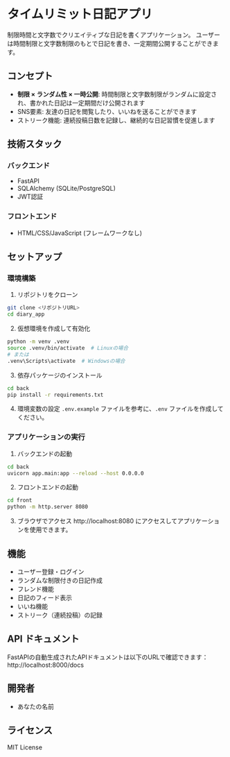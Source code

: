 # タイムリミット日記アプリ

制限時間と文字数でクリエイティブな日記を書くアプリケーション。
ユーザーは時間制限と文字数制限のもとで日記を書き、一定期間公開することができます。

## コンセプト

- **制限 × ランダム性 × 一時公開**: 時間制限と文字数制限がランダムに設定され、書かれた日記は一定期間だけ公開されます
- SNS要素: 友達の日記を閲覧したり、いいねを送ることができます
- ストリーク機能: 連続投稿日数を記録し、継続的な日記習慣を促進します

## 技術スタック

### バックエンド
- FastAPI
- SQLAlchemy (SQLite/PostgreSQL)
- JWT認証

### フロントエンド
- HTML/CSS/JavaScript (フレームワークなし)

## セットアップ

### 環境構築
1. リポジトリをクローン
```bash
git clone <リポジトリURL>
cd diary_app
```

2. 仮想環境を作成して有効化
```bash
python -m venv .venv
source .venv/bin/activate  # Linuxの場合
# または
.venv\Scripts\activate  # Windowsの場合
```

3. 依存パッケージのインストール
```bash
cd back
pip install -r requirements.txt
```

4. 環境変数の設定
`.env.example` ファイルを参考に、`.env` ファイルを作成してください。

### アプリケーションの実行

1. バックエンドの起動
```bash
cd back
uvicorn app.main:app --reload --host 0.0.0.0
```

2. フロントエンドの起動
```bash
cd front
python -m http.server 8080
```

3. ブラウザでアクセス
http://localhost:8080 にアクセスしてアプリケーションを使用できます。

## 機能

- ユーザー登録・ログイン
- ランダムな制限付きの日記作成
- フレンド機能
- 日記のフィード表示
- いいね機能
- ストリーク（連続投稿）の記録

## API ドキュメント

FastAPIの自動生成されたAPIドキュメントは以下のURLで確認できます：
http://localhost:8000/docs

## 開発者

- あなたの名前

## ライセンス

MIT License
